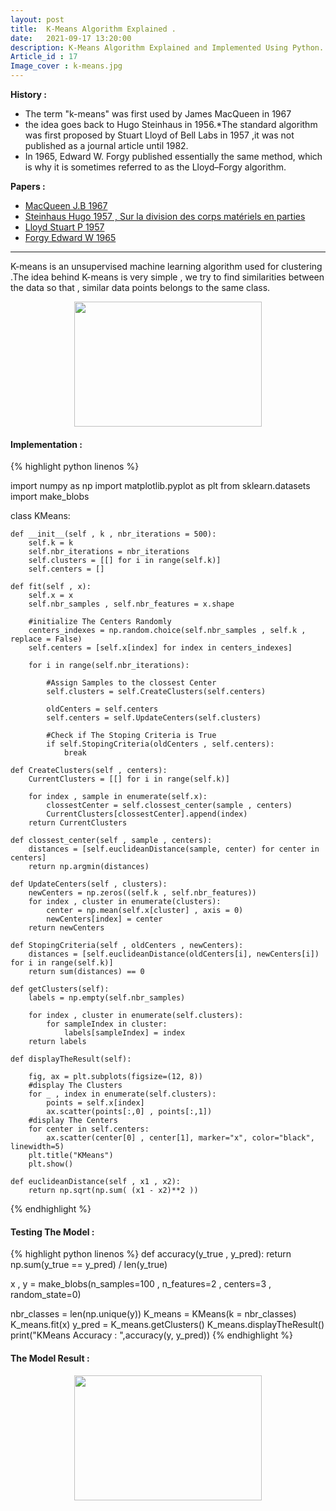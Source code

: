 ```yaml
---
layout: post
title:  K-Means Algorithm Explained .
date:   2021-09-17 13:20:00
description: K-Means Algorithm Explained and Implemented Using Python.
Article_id : 17
Image_cover : k-means.jpg
---
```


**History :**

* The term "k-means" was first used by James MacQueen in 1967
* the idea goes back to Hugo Steinhaus in 1956.*The standard algorithm was first proposed by Stuart Lloyd of Bell Labs in 1957 ,it was not published as a journal article until 1982. 
* In 1965, Edward W. Forgy published essentially the same method, which is why it is sometimes referred to as the Lloyd–Forgy algorithm.

**Papers :**

* [MacQueen J.B 1967](https://scholar.google.com/scholar_lookup?title=Some+methods+for+classification+and+analysis+of+multivariate+observations&authorName=MacQueen,+J.&publication_year=1967&issue=Proceedings%20of%20the%20Fifth%20Berkeley%20Symposium%20on%20Mathematical%20Statistics%20and%20Probability,%20Volume%201:%20Statistics&volume=5.1&pages=281-297)
* [Steinhaus Hugo 1957 , Sur la division des corps matériels en parties]()
* [Lloyd Stuart P 1957](https://cs.nyu.edu/~roweis/csc2515-2006/readings/lloyd57.pdf)
* [ Forgy Edward W 1965](https://www.scirp.org/(S(czeh2tfqyw2orz553k1w0r45))/reference/ReferencesPapers.aspx?ReferenceID=2317605)
<hr/>


K-means is an unsupervised machine learning algorithm used for clustering .The idea behind K-means is very simple , we try to find similarities between the data so that , similar data points belongs to the same class.

<div align="center" >
<img src="{{ site.baseurl }}/assets/img/17/K-means.gif" width="300" height="200">
</div>


#### Implementation :

{% highlight python linenos %}

import numpy as np
import matplotlib.pyplot as plt
from sklearn.datasets import make_blobs


class KMeans:
    
    def __init__(self , k , nbr_iterations = 500):
        self.k = k
        self.nbr_iterations = nbr_iterations
        self.clusters = [[] for i in range(self.k)]
        self.centers = []
   
    def fit(self , x):
        self.x = x
        self.nbr_samples , self.nbr_features = x.shape
        
        #initialize The Centers Randomly 
        centers_indexes = np.random.choice(self.nbr_samples , self.k , replace = False)
        self.centers = [self.x[index] for index in centers_indexes]
        
        for i in range(self.nbr_iterations):
            
            #Assign Samples to the clossest Center
            self.clusters = self.CreateClusters(self.centers)
            
            oldCenters = self.centers
            self.centers = self.UpdateCenters(self.clusters)
            
            #Check if The Stoping Criteria is True
            if self.StopingCriteria(oldCenters , self.centers):
                break
            
    def CreateClusters(self , centers):
        CurrentClusters = [[] for i in range(self.k)]
        
        for index , sample in enumerate(self.x):
            clossestCenter = self.clossest_center(sample , centers)
            CurrentClusters[clossestCenter].append(index)
        return CurrentClusters    
           
    def clossest_center(self , sample , centers):
        distances = [self.euclideanDistance(sample, center) for center in centers]
        return np.argmin(distances)
            
    def UpdateCenters(self , clusters):
        newCenters = np.zeros((self.k , self.nbr_features))
        for index , cluster in enumerate(clusters):
            center = np.mean(self.x[cluster] , axis = 0)
            newCenters[index] = center
        return newCenters    
        
    def StopingCriteria(self , oldCenters , newCenters):
        distances = [self.euclideanDistance(oldCenters[i], newCenters[i]) for i in range(self.k)]
        return sum(distances) == 0
    
    def getClusters(self):
        labels = np.empty(self.nbr_samples)
        
        for index , cluster in enumerate(self.clusters):
            for sampleIndex in cluster:
                labels[sampleIndex] = index
        return labels
    
    def displayTheResult(self):
        
        fig, ax = plt.subplots(figsize=(12, 8))
        #display The Clusters
        for _ , index in enumerate(self.clusters):
            points = self.x[index]
            ax.scatter(points[:,0] , points[:,1])
        #display The Centers    
        for center in self.centers:
            ax.scatter(center[0] , center[1], marker="x", color="black", linewidth=5)
        plt.title("KMeans")    
        plt.show()         
            
    def euclideanDistance(self , x1 , x2):
        return np.sqrt(np.sum( (x1 - x2)**2 ))

{% endhighlight %}

#### Testing The Model :

{% highlight python linenos %}
def accuracy(y_true , y_pred):
    return np.sum(y_true == y_pred) / len(y_true)

x , y = make_blobs(n_samples=100 , n_features=2 , centers=3 , random_state=0)

nbr_classes = len(np.unique(y))
K_means = KMeans(k = nbr_classes)
K_means.fit(x)
y_pred = K_means.getClusters()
K_means.displayTheResult()
print("KMeans Accuracy : ",accuracy(y, y_pred))
{% endhighlight %}

#### The Model Result :

<div align="center" >
<img src="{{ site.baseurl }}/assets/img/17/KMeansResult.png" width="300" height="200">
</div>
